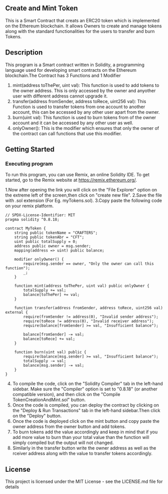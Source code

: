 ## Create and Mint Token
This is a Smart Contract that creats an ERC20 token which is implemented on the Ethereum blockchain. It allows Owners to create and manage tokens along with the standard functionalities for the users to transfer and burn Tokens.

## Description
This program is a Smart contract written in Solidity, a programming language used for developing smart contracts on the Ethereum blockchain.The Contract has 3 Functions and 1 Modifier
1. mint(address toThePer, uint val): This function is used to add tokens to the owner address. This is only accessed by the owner and anyother user with different address cannot upgrade it.
2. transfer(address fromSender, address toRece, uint256 val): This Function is used to transfer tokens from one account to another account, this can be accessed by any other user apart from the owner.
3. burn(uint val): This function is used to burn tokens from of the owner account and it can be accessed by any other user as well.
4. onlyOwner(): This is the modifier which ensures that only the owner of the contract can call functions that use this modifier.

## Getting Started
### Executing program
To run this program, you can use Remix, an online Solidity IDE. To get started, go to the Remix website at https://remix.ethereum.org/.

1.Now after opening the link you will click on the "File Explorer" option on the extreme left of the screen,then click on "create new file".
2.Save the file with .sol extension (For Eg. myTokens.sol).
3.Copy paste the following code on your remix platform.

```
// SPDX-License-Identifier: MIT
pragma solidity ^0.8.18;

contract MyToken {
    string public tokenName = "CRAFTERS";
    string public tokenAbr = "CFT";
    uint public totalSupply = 0;
    address public owner = msg.sender;
    mapping(address => uint) public balance;

    modifier onlyOwner() {
        require(msg.sender == owner, "Only the owner can call this function");
        _;
    }

    function mint(address toThePer, uint val) public onlyOwner {
        totalSupply += val;
        balance[toThePer] += val;
    }

    function transfer(address fromSender, address toRece, uint256 val) external {
        require(fromSender != address(0), "Invalid sender address");
        require(toRece != address(0), "Invalid receiver address");
        require(balance[fromSender] >= val, "Insufficient balance");

        balance[fromSender] -= val;
        balance[toRece] += val;
    }

    function burn(uint val) public {
        require(balance[msg.sender] >= val, "Insufficient balance");
        totalSupply -= val;
        balance[msg.sender] -= val;
    }
}
```
4. To compile the code, click on the "Solidity Compiler" tab in the left-hand sidebar. Make sure the "Compiler" option is set to "0.8.18" (or another compatible version), and then click on the "Compile TokenCreationAndMint.sol" button.
5. Once the code is compiled, you can deploy the contract by clicking on the "Deploy & Run Transactions" tab in the left-hand sidebar.Then click on the "Deploy" button.
6. Once the code is deployed click on the mint button and copy paste the owner address from the owner button and add tokens.
7. To burn tokens add the value accordingly and keep in mind that if you add more value to burn than your total value than the function will simply compiled but the output will not changed.
8. Similarly in the transfer button write the owner address as well as the rceiver address along with the value to transfer tokens accordingly.

## License

This project is licensed under the MIT License - see the LICENSE.md file for details
